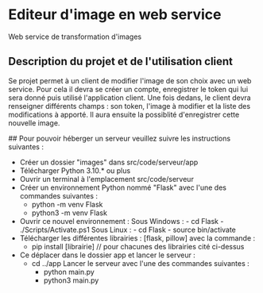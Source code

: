 # Editeur d'image en web service
Web service de transformation d'images


## Description du projet et de l'utilisation client

Se projet permet à un client de modifier l'image de son choix avec un web service.
Pour cela il devra se créer un compte, enregistrer le token qui lui sera donné puis utilisé l'application client.
Une fois dedans, le client devra renseigner différents champs : son token, l'image à modifier et la liste des modifications à apporté.
Il aura ensuite la possiblité d'enregistrer cette nouvelle image.


## Pour pouvoir héberger un serveur veuillez suivre les instructions suivantes :
 - Créer un dossier "images" dans src/code/serveur/app
 - Télécharger Python 3.10.* ou plus
 - Ouvrir un terminal à l'emplacement src/code/serveur
 - Créer un environnement Python nommé "Flask" avec l'une des commandes suivantes : 
    - python -m venv Flask
    - python3 -m venv Flask
 - Ouvrir ce nouvel environnement :
    Sous Windows :
        - cd Flask
        - ./Scripts/Activate.ps1
    Sous Linux :
        - cd Flask
        - source bin/activate
 - Télécharger les différentes librairies : [flask, pillow] avec la commande :
    - pip install [librairie] // pour chacunes des librairies cité ci-dessus
 - Ce déplacer dans le dossier app et lancer le serveur : 
    - cd ../app
    Lancer le serveur avec l'une des commandes suivantes :
        - python main.py
        - python3 main.py
